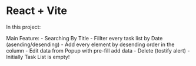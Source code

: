 # React + Vite

In this project:

Main Feature:
    - Searching By Title
    - Fillter every task list by Date (asending/desending)
    - Add every element by desending order in the column
    - Edit data from Popup with pre-fill add data
    - Delete (tostify alert)
    - Initially Task List is empty!
